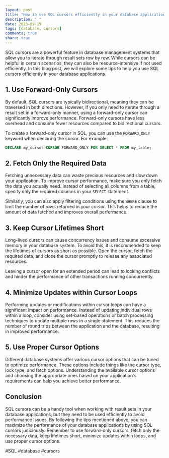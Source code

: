 ```yaml
---
layout: post
title: "How to use SQL cursors efficiently in your database applications"
description: " "
date: 2023-09-19
tags: [database, cursors]
comments: true
share: true
---
```


SQL cursors are a powerful feature in database management systems that allow you to iterate through result sets row by row. While cursors can be helpful in certain scenarios, they can also be resource-intensive if not used efficiently. In this blog post, we will explore some tips to help you use SQL cursors efficiently in your database applications.

## 1. Use Forward-Only Cursors

By default, SQL cursors are typically bidirectional, meaning they can be traversed in both directions. However, if you only need to iterate through a result set in a forward-only manner, using a forward-only cursor can significantly improve performance. Forward-only cursors have less overhead and consume fewer resources compared to bidirectional cursors.

To create a forward-only cursor in SQL, you can use the `FORWARD_ONLY` keyword when declaring the cursor. For example:

```sql
DECLARE my_cursor CURSOR FORWARD_ONLY FOR SELECT * FROM my_table;
```

## 2. Fetch Only the Required Data

Fetching unnecessary data can waste precious resources and slow down your application. To improve cursor performance, make sure you only fetch the data you actually need. Instead of selecting all columns from a table, specify only the required columns in your `SELECT` statement.

Similarly, you can also apply filtering conditions using the `WHERE` clause to limit the number of rows returned in your cursor. This helps to reduce the amount of data fetched and improves overall performance.

## 3. Keep Cursor Lifetimes Short

Long-lived cursors can cause concurrency issues and consume excessive memory in your database system. To avoid this, it is recommended to keep the lifetimes of cursors as short as possible. Open the cursor, fetch the required data, and close the cursor promptly to release any associated resources.

Leaving a cursor open for an extended period can lead to locking conflicts and hinder the performance of other transactions running concurrently.

## 4. Minimize Updates within Cursor Loops

Performing updates or modifications within cursor loops can have a significant impact on performance. Instead of updating individual rows within a loop, consider using set-based operations or batch processing techniques to update multiple rows in a single statement. This reduces the number of round trips between the application and the database, resulting in improved performance.

## 5. Use Proper Cursor Options

Different database systems offer various cursor options that can be tuned to optimize performance. These options include things like the cursor type, lock type, and fetch options. Understanding the available cursor options and choosing the appropriate ones based on your application's requirements can help you achieve better performance.

## Conclusion

SQL cursors can be a handy tool when working with result sets in your database applications, but they need to be used efficiently to avoid performance issues. By following the tips mentioned above, you can maximize the performance of your database applications by using SQL cursors judiciously. Remember to use forward-only cursors, fetch only the necessary data, keep lifetimes short, minimize updates within loops, and use proper cursor options.

#SQL #database #cursors